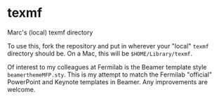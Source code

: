 # texmf
Marc's (local) texmf directory

To use this, fork the repository and put in wherever your "local" `texmf` directory should be. On a Mac, this will be `$HOME/Library/texmf`.

Of interest to my colleagues at Fermilab is the Beamer template style `beamerthemeMFP.sty`. This is my attempt to match the Fermilab "official" PowerPoint and Keynote templates in Beamer. Any improvements are welcome.
